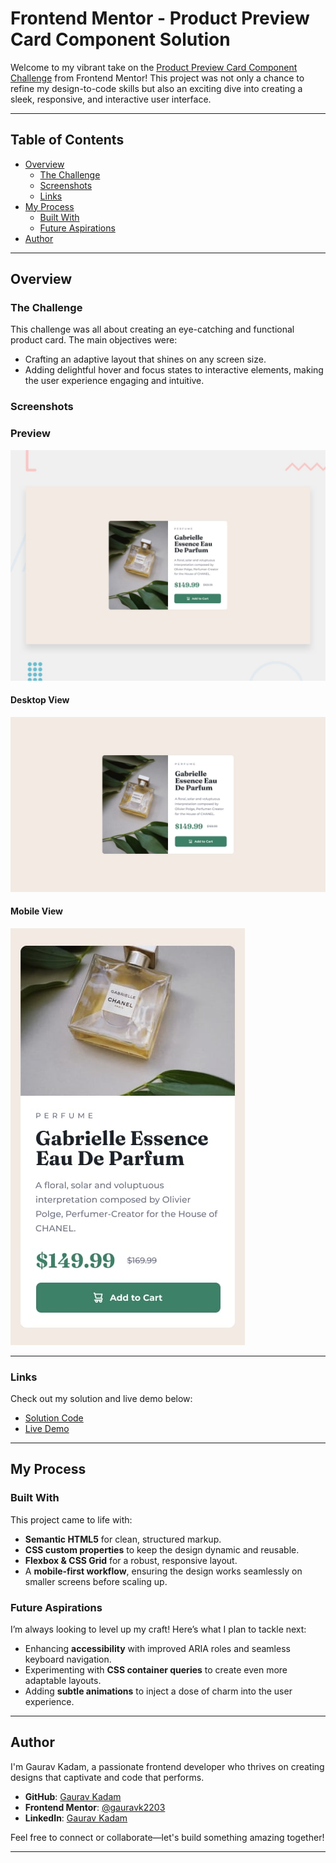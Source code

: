 # Frontend Mentor - Product Preview Card Component Solution

Welcome to my vibrant take on the [Product Preview Card Component Challenge](https://www.frontendmentor.io/challenges/product-preview-card-component-GO7UmttRfa) from Frontend Mentor! This project was not only a chance to refine my design-to-code skills but also an exciting dive into creating a sleek, responsive, and interactive user interface.

---

## Table of Contents

- [Overview](#overview)
  - [The Challenge](#the-challenge)
  - [Screenshots](#screenshots)
  - [Links](#links)
- [My Process](#my-process)
  - [Built With](#built-with)
  - [Future Aspirations](#future-aspirations)
- [Author](#author)

---

## Overview

### The Challenge

This challenge was all about creating an eye-catching and functional product card. The main objectives were:

- Crafting an adaptive layout that shines on any screen size.
- Adding delightful hover and focus states to interactive elements, making the user experience engaging and intuitive.

### Screenshots

### Preview
![Desktop Preview](./design/desktop-preview.jpg)

#### Desktop View
![Desktop Screenshot](./design/desktop-design.jpg)

#### Mobile View
![Mobile Screenshot](./design/mobile-design.jpg)

---

### Links

Check out my solution and live demo below:

- [Solution Code](https://github.com/GauravKadamOfficial/product-preview-card)
- [Live Demo](https://gauravkadamofficial.github.io/product-preview-card/)

---

## My Process

### Built With

This project came to life with:

- **Semantic HTML5** for clean, structured markup.
- **CSS custom properties** to keep the design dynamic and reusable.
- **Flexbox & CSS Grid** for a robust, responsive layout.
- A **mobile-first workflow**, ensuring the design works seamlessly on smaller screens before scaling up.

### Future Aspirations

I’m always looking to level up my craft! Here’s what I plan to tackle next:

- Enhancing **accessibility** with improved ARIA roles and seamless keyboard navigation.
- Experimenting with **CSS container queries** to create even more adaptable layouts.
- Adding **subtle animations** to inject a dose of charm into the user experience.

---

## Author

I'm Gaurav Kadam, a passionate frontend developer who thrives on creating designs that captivate and code that performs.

- **GitHub**: [Gaurav Kadam](https://github.com/gauravk2203)
- **Frontend Mentor**: [@gauravk2203](https://www.frontendmentor.io/profile/GauravKadamOfficial)
- **LinkedIn**: [Gaurav Kadam](https://www.linkedin.com/in/gauravk2205/)

Feel free to connect or collaborate—let's build something amazing together!

---

